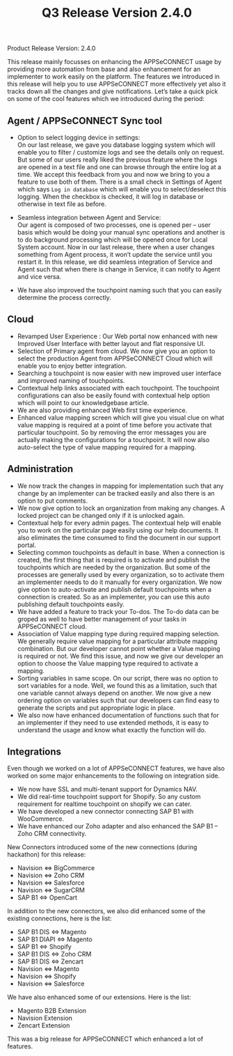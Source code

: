 ﻿---
title: "Q3 Release Version 2.4.0"
toc: true
tag: developers
category: "release-notes"
menus: 
    2015Release:
        title: "Q3 V 2.4.0"
        weight: 2
        icon: fa fa-wpexplorer
        identifier: 2015Q3Release
---
Product Release Version: 2.4.0     

This release mainly focusses on enhancing the APPSeCONNECT usage by providing more automation from base and also enhancement for an implementer to work easily on the platform. The features we introduced in this release will help you to use APPSeCONNECT more effectively yet also it tracks down all the changes and give notifications.
Let’s take a quick pick on some of the cool features which we introduced during the period:

## Agent / APPSeCONNECT Sync tool

* Option to select logging device in settings:    
On our last release, we gave you database 
logging system which will enable you to filter / customize logs and see the details only
on request. But some of our users really liked the previous feature where the logs are 
opened in a text file and one can browse through the entire log at a time. We accept this
feedback from you and now we bring to you a feature to use both of them. There is a small 
check in Settings of Agent which says `Log in database` which will enable you to 
select/deselect this logging. When the checkbox is checked, it will log in database or 
otherwise in text file as before.  

* Seamless integration between Agent and Service:     
Our agent is composed of two processes, one is opened per – user basis which would be 
doing your manual sync operations and another is to do background processing which 
will be opened once for Local System account. Now in our last release, there when a 
user changes something from Agent process, it won’t update the service until you restart it. 
In this release, we did seamless integration of Service and Agent such that when there is
 change in Service, it can notify to Agent and vice versa.  

* We have also improved the touchpoint naming such that you can easily determine the 
process correctly.  

## Cloud

* Revamped User Experience : Our Web portal now enhanced with new Improved User Interface
 with better layout and flat responsive UI.  
* Selection of Primary agent from cloud. We now give you an option to select the
 production Agent from APPSeCONNECT Cloud which will enable you to enjoy better integration.  
* Searching a touchpoint is now easier with new improved user interface and improved 
naming of touchpoints.  
* Contextual help links associated with each touchpoint. The touchpoint configurations 
can also be easily found with contextual help option which will point to our knowledgebase 
article.  
* We are also providing enhanced Web first time experience.  
* Enhanced value mapping screen which will give you visual clue on what value mapping is 
required at a point of time before you activate that particular touchpoint. 
So by removing the error messages you are actually making the configurations for a touchpoint.   It will now also auto-select the type of value mapping required for a mapping.

## Administration

* We now track the changes in mapping for implementation such that any change by an implementer can be tracked easily and also there is an option to put comments.    
* We now give option to lock an organization from making any changes. A locked project can be changed only if it is unlocked again.    
* Contextual help for every admin pages. The contextual help will enable you to work on the particular page easily using our help documents. It also eliminates the time consumed to find the document in our support portal.    
* Selecting common touchpoints as default in base. When a connection is created, the first thing that is required is to activate and publish the touchpoints which are needed by the organization. But some of the processes are generally used by every organization, so to activate them an implementer needs to do it manually for every organization. We now give option to auto-activate and publish default touchpoints when a connection is created. So as an implementer, you can use this auto publishing default touchpoints easily.    
* We have added a feature to track your To-dos. The To-do data can be groped as well to have better management of your tasks in APPSeCONNECT cloud.      
* Association of Value mapping type during required mapping selection. We generally require value mapping for a particular attribute mapping combination. But our developer cannot point whether a Value mapping is required or not. We find this issue, and now we give our developer an option to choose the Value mapping type required to activate a mapping.    
* Sorting variables in same scope. On our script, there was no option to sort variables for a node. Well, we found this as a limitation, such that one variable cannot always depend on another. We now give a new ordering option on variables such that our developers can find easy to generate the scripts and put appropriate logic in place.    
* We also now have enhanced documentation of functions such that for an implementer if they need to use extended methods, it is easy to understand the usage and know what exactly the function will do.    

## Integrations

Even though we worked on a lot of APPSeCONNECT features, we have also worked on some
 major enhancements to the following on integration side.

* We now have SSL and multi-tenant support for Dynamics NAV.  
* We did real-time touchpoint support for Shopify. So any custom requirement for realtime touchpoint on shopify we can cater.  
* We have developed a new connector connecting SAP B1 with WooCommerce.  
* We have enhanced our Zoho adapter and also enhanced the SAP B1 – Zoho CRM connectivity.  

New Connectors introduced some of the new connections (during hackathon) for this release:    
* Navision ⇔ BigCommerce  
* Navision ⇔ Zoho CRM  
* Navision ⇔ Salesforce  
* Navision ⇔ SugarCRM  
* SAP B1 ⇔ OpenCart    

In addition to the new connectors, we also did enhanced some of the existing connections, 
here is the list:    

* SAP B1 DIS ⇔ Magento  
* SAP B1 DIAPI ⇔ Magento  
* SAP B1 ⇔ Shopify  
* SAP B1 DIS ⇔ Zoho CRM  
* SAP B1 DIS ⇔ Zencart  
* Navision ⇔ Magento  
* Navision ⇔ Shopify  
* Navision ⇔ Salesforce  

We have also enhanced some of our extensions. Here is the list:  

* Magento B2B Extension    
* Navision Extension    
* Zencart Extension    

This was a big release for APPSeCONNECT which enhanced a lot of features. 
 